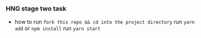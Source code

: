 ### HNG stage two task

- how to run
  `fork this repo && cd into the project directory`
  run `yarn add` or `npm install`
  run `yarn start`
